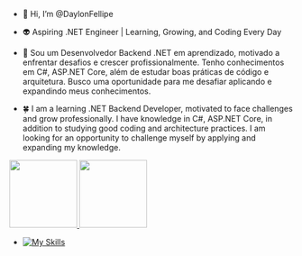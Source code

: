 - 👋 Hi, I’m @DaylonFellipe
  
- 👽 Aspiring .NET Engineer | Learning, Growing, and Coding Every Day

- 🌱 Sou um Desenvolvedor Backend .NET em aprendizado, motivado a enfrentar desafios e crescer profissionalmente. Tenho conhecimentos em C#, ASP.NET Core, além de estudar boas práticas de código e arquitetura. Busco uma oportunidade para me desafiar aplicando e expandindo meus conhecimentos.

- 🍀 I am a learning .NET Backend Developer, motivated to face challenges and grow professionally. I have knowledge in C#, ASP.NET Core, in addition to studying good coding and architecture practices. I am looking for an opportunity to challenge myself by applying and expanding my knowledge.

 <div>
 <a href="https://github.com/seu-usuário-aqui">
 <img loading="lazy" height="120em" src="https://github-readme-stats.vercel.app/api/top-langs/?username=daylonfellipe&layout=compact&langs_count=7&theme=dark"/>
 <img loading="lazy" height="120em" src="https://github-readme-stats.vercel.app/api?username=daylonfellipe&show_icons=true&theme=dark&include_all_commits=true&count_private=true&rank_icon=github"/>
 </div>
   
  - [![My Skills](https://skillicons.dev/icons?i=visualstudio,cs,dotnet)](https://skillicons.dev)
